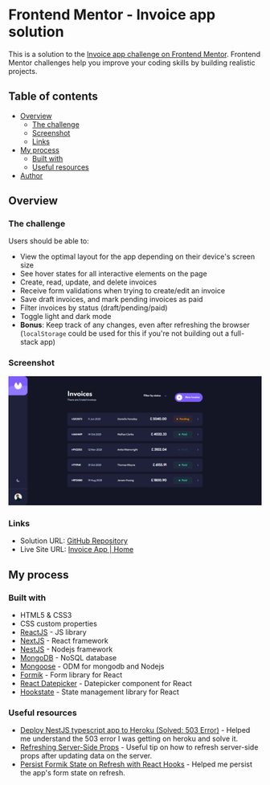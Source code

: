 # Frontend Mentor - Invoice app solution

This is a solution to the [Invoice app challenge on Frontend Mentor](https://www.frontendmentor.io/challenges/invoice-app-i7KaLTQjl). Frontend Mentor challenges help you improve your coding skills by building realistic projects.

## Table of contents

- [Overview](#overview)
  - [The challenge](#the-challenge)
  - [Screenshot](#screenshot)
  - [Links](#links)
- [My process](#my-process)
  - [Built with](#built-with)
  - [Useful resources](#useful-resources)
- [Author](#author)

## Overview

### The challenge

Users should be able to:

- View the optimal layout for the app depending on their device's screen size
- See hover states for all interactive elements on the page
- Create, read, update, and delete invoices
- Receive form validations when trying to create/edit an invoice
- Save draft invoices, and mark pending invoices as paid
- Filter invoices by status (draft/pending/paid)
- Toggle light and dark mode
- **Bonus**: Keep track of any changes, even after refreshing the browser (`localStorage` could be used for this if you're not building out a full-stack app)

### Screenshot

![invoice-app-home](./screenshots/invoice-app-screenshot.png)

### Links

- Solution URL: [GitHub Repository](https://github.com/funmilolajire/invoice-app)
- Live Site URL: [Invoice App | Home](https://invoice-app-nu.vercel.app/)

## My process

### Built with

- HTML5 & CSS3
- CSS custom properties
- [ReactJS](https://reactjs.org/) - JS library
- [NextJS](https://nextjs.org/) - React framework
- [NestJS](https://nestjs.com/) - Nodejs framework
- [MongoDB](https://www.mongodb.com/) - NoSQL database
- [Mongoose](https://mongoosejs.com/) - ODM for mongodb and Nodejs
- [Formik](https://formik.org/) - Form library for React
- [React Datepicker](https://reactdatepicker.com/) - Datepicker component for React
- [Hookstate](https://hookstate.js.org/) - State management library for React

### Useful resources

- [Deploy NestJS typescript app to Heroku (Solved: 503 Error)](https://dev.to/rosyshrestha/deploy-nestjs-typescript-app-to-heroku-27e) - Helped me understand the 503 error I was getting on heroku and solve it.
- [Refreshing Server-Side Props](https://www.joshwcomeau.com/nextjs/refreshing-server-side-props/) - Useful tip on how to refresh server-side props after updating data on the server.
- [Persist Formik State on Refresh with React Hooks](https://www.lightpohl.me/blog/persist-formik-state-on-refresh-with-react-hooks) - Helped me persist the app's form state on refresh.
